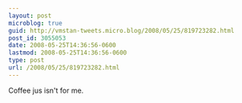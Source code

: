 ```yaml
---
layout: post
microblog: true
guid: http://vmstan-tweets.micro.blog/2008/05/25/819723282.html
post_id: 3055053
date: 2008-05-25T14:36:56-0600
lastmod: 2008-05-25T14:36:56-0600
type: post
url: /2008/05/25/819723282.html
---
```

Coffee jus isn't for me.
